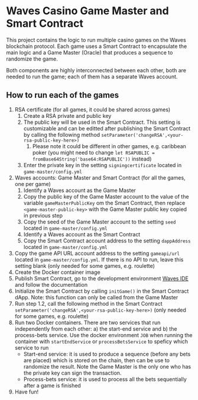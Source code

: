 
# Waves Casino Game Master and Smart Contract

This project contains the logic to run multiple casino games on the Waves blockchain protocol. Each game uses a Smart Contract to encapsulate the main logic and a Game Master (Oracle) that produces a sequence to randomize the game.

Both components are highly interconnected between each other, both are needed to run the game; each of them has a separate Waves account.

## How to run each of the games
1. RSA certificate (for all games, it could be shared across games)
    1. Create a RSA private and public key
    1. The public key will be used in the Smart Contract. This setting is customizable and can be editted after publishing the Smart Contract by calling the following method `setParameter('changeRSA',<your-rsa-public-key-here>)`
        1. Please note it could be different in other games, e.g. caribbean poker (you might need to change `let RSAPUBLIC = fromBase64String('base64:RSAPUBLIC'))` instead)
    1. Enter the private key in the setting `signingcertificate` located in `game-master/config.yml`
1. Waves accounts: Game Master and Smart Contract (for all the games, one per game)
    1. Identify a Waves account as the Game Master
    1. Copy the public key of the Game Master account to the value of the variable `gameMasterPublicKey` om the Smart Contract, then replace `<game-master-public-key>` with the Game Master public key copied in previous step
    1. Copy the seed of the Game Master account to the setting `seed` located in `game-master/config.yml`
    1. Identify a Waves account as the Smart Contract
    1. Copy the Smart Contract account address to the setting `dappAddress` located in `game-master/config.yml`
1. Copy the game API URL account address to the setting `gameapi/url` located in `game-master/config.yml`. If there is no API to run, leave this setting blank (only needed for some games, e.g. roulette)
1. Create the Docker container image
1. Publish Smart Contract, go to the development environment [Waves IDE](https://waves-ide.com/) and follow the documentation
1. Initialize the Smart Contract by calling `initGame()` in the Smart Contract dApp. Note: this function can only be called from the Game Master
1. Run step 1.2, call the following method in the Smart Contract `setParameter('changeRSA',<your-rsa-public-key-here>)` (only needed for some games, e.g. roulette)
1. Run two Docker containers. There are two services that run independently from each other: a) the start-end service and b) the process-bets service. Use the docker environment `JOB` when running the container with `startEndService` or `processBetsService` to speficy which service to run
    - Start-end service: it is used to produce a sequence (before any bets are placed) which is stored on the chain, then can be use to randomize the result. Note the Game Master is the only one who has the private key can sign the transaction.
    - Process-bets service: it is used to process all the bets sequentially after a game is finished
1. Have fun!
